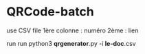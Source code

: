 # QRCode-batch

use CSV file 
1ère colonne : numéro 
2ème : lien

run 
run  python3 **qrgenerator**.py -i **le-doc**.csv
